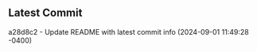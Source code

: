 
## Latest Commit
a28d8c2 - Update README with latest commit info (2024-09-01 11:49:28 -0400) <Yunxi-Zhou>
